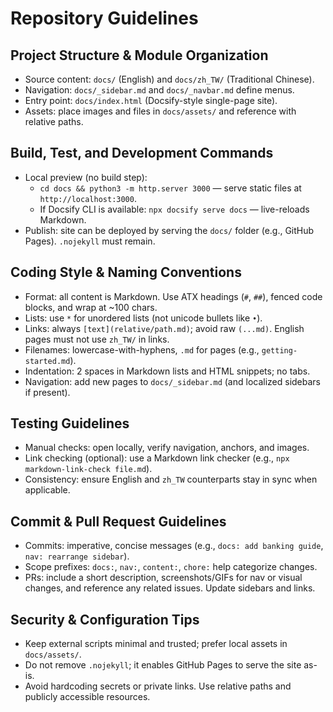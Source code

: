 # Repository Guidelines

## Project Structure & Module Organization
- Source content: `docs/` (English) and `docs/zh_TW/` (Traditional Chinese).
- Navigation: `docs/_sidebar.md` and `docs/_navbar.md` define menus.
- Entry point: `docs/index.html` (Docsify-style single-page site).
- Assets: place images and files in `docs/assets/` and reference with relative paths.

## Build, Test, and Development Commands
- Local preview (no build step):
  - `cd docs && python3 -m http.server 3000` — serve static files at `http://localhost:3000`.
  - If Docsify CLI is available: `npx docsify serve docs` — live-reloads Markdown.
- Publish: site can be deployed by serving the `docs/` folder (e.g., GitHub Pages). `.nojekyll` must remain.

## Coding Style & Naming Conventions
- Format: all content is Markdown. Use ATX headings (`#`, `##`), fenced code blocks, and wrap at ~100 chars.
- Lists: use `*` for unordered lists (not unicode bullets like `•`).
- Links: always `[text](relative/path.md)`; avoid raw `(...md)`. English pages must not use `zh_TW/` in links.
- Filenames: lowercase-with-hyphens, `.md` for pages (e.g., `getting-started.md`).
- Indentation: 2 spaces in Markdown lists and HTML snippets; no tabs.
- Navigation: add new pages to `docs/_sidebar.md` (and localized sidebars if present).

## Testing Guidelines
- Manual checks: open locally, verify navigation, anchors, and images.
- Link checking (optional): use a Markdown link checker (e.g., `npx markdown-link-check file.md`).
- Consistency: ensure English and `zh_TW` counterparts stay in sync when applicable.

## Commit & Pull Request Guidelines
- Commits: imperative, concise messages (e.g., `docs: add banking guide`, `nav: rearrange sidebar`).
- Scope prefixes: `docs:`, `nav:`, `content:`, `chore:` help categorize changes.
- PRs: include a short description, screenshots/GIFs for nav or visual changes, and reference any related issues. Update sidebars and links.

## Security & Configuration Tips
- Keep external scripts minimal and trusted; prefer local assets in `docs/assets/`.
- Do not remove `.nojekyll`; it enables GitHub Pages to serve the site as-is.
- Avoid hardcoding secrets or private links. Use relative paths and publicly accessible resources.
